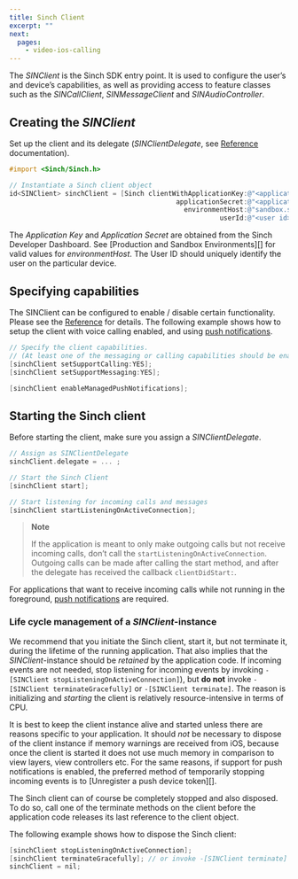 ```yaml
---
title: Sinch Client
excerpt: ""
next:
  pages:
    - video-ios-calling
---
```


The _SINClient_ is the Sinch SDK entry point. It is used to configure the user’s and device’s capabilities, as well as providing access to feature classes such as the _SINCallClient_, _SINMessageClient_ and _SINAudioController_.

## Creating the _SINClient_

Set up the client and its delegate (_SINClientDelegate_, see [Reference](http://download.sinch.com/docs/iOS/latest/reference/html/Protocols/SINClientDelegate.html) documentation).

```objectivec
#import <Sinch/Sinch.h>

// Instantiate a Sinch client object
id<SINClient> sinchClient = [Sinch clientWithApplicationKey:@"<application key>"
                                          applicationSecret:@"<application secret>"
                                            environmentHost:@"sandbox.sinch.com"
                                                     userId:@"<user id>"];
```

The _Application Key_ and _Application Secret_ are obtained from the Sinch Developer Dashboard. See \[Production and Sandbox Environments\]\[\] for valid values for _environmentHost_. The User ID should uniquely identify the user on the particular device.

## Specifying capabilities

The SINClient can be configured to enable / disable certain functionality. Please see the [Reference](http://download.sinch.com/docs/iOS/latest/reference/html/Protocols/SINClient.html) for details.
The following example shows how to setup the client with voice calling enabled, and using [push notifications](doc:voice-ios-local-and-remote-push-notifications).

```objectivec
// Specify the client capabilities.
// (At least one of the messaging or calling capabilities should be enabled.)
[sinchClient setSupportCalling:YES];
[sinchClient setSupportMessaging:YES];

[sinchClient enableManagedPushNotifications];
```

## Starting the Sinch client

Before starting the client, make sure you assign a _SINClientDelegate_.

```objectivec
// Assign as SINClientDelegate
sinchClient.delegate = ... ;

// Start the Sinch Client
[sinchClient start];

// Start listening for incoming calls and messages
[sinchClient startListeningOnActiveConnection];
```

> **Note**
>
> If the application is meant to only make outgoing calls but not receive incoming calls, don’t call the `startListeningOnActiveConnection`. Outgoing calls can be made after calling the start method, and after the delegate has received the callback `clientDidStart:`.

For applications that want to receive incoming calls while not running in the foreground, [push notifications](doc:voice-ios-local-and-remote-push-notifications) are required.

### Life cycle management of a _SINClient_-instance

We recommend that you initiate the Sinch client, start it, but not terminate it, during the lifetime of the running application. That also implies that the _SINClient_-instance should be _retained_ by the application code.
If incoming events are not needed, stop listening for incoming events by invoking `-[SINClient stopListeningOnActiveConnection]`), but **do not** invoke `-[SINClient terminateGracefully]` or `-[SINClient terminate]`. The reason is initializing and _starting_ the client is relatively resource-intensive in terms of CPU.

It is best to keep the client instance alive and started unless there are reasons specific to your application. It should _not_ be necessary to dispose of the client instance if memory warnings are received from iOS, because once the client is started it does not use much memory in comparison to view layers, view controllers etc. For the same reasons, if support for push notifications is enabled, the preferred method of temporarily stopping incoming events is to \[Unregister a push device token\]\[\].

The Sinch client can of course be completely stopped and also disposed. To do so, call one of the terminate methods on the client before the application code releases its last reference to the client object.

The following example shows how to dispose the Sinch client:

```objectivec
[sinchClient stopListeningOnActiveConnection];
[sinchClient terminateGracefully]; // or invoke -[SINClient terminate]
sinchClient = nil;
```
